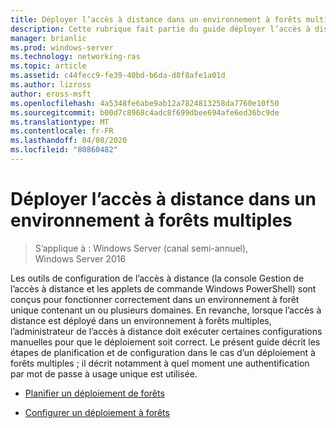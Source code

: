 ```yaml
---
title: Déployer l’accès à distance dans un environnement à forêts multiples
description: Cette rubrique fait partie du guide déployer l’accès à distance dans un environnement à plusieurs forêts dans Windows Server 2016.
manager: brianlic
ms.prod: windows-server
ms.technology: networking-ras
ms.topic: article
ms.assetid: c44fecc9-fe39-40bd-b6da-d8f8afe1a01d
ms.author: lizross
author: eross-msft
ms.openlocfilehash: 4a5348fe6abe9ab12a7824813258da7760e10f50
ms.sourcegitcommit: b00d7c8968c4adc8f699dbee694afe6ed36bc9de
ms.translationtype: MT
ms.contentlocale: fr-FR
ms.lasthandoff: 04/08/2020
ms.locfileid: "80860482"
---
```

# <a name="deploy-remote-access-in-a-multi-forest-environment"></a>Déployer l’accès à distance dans un environnement à forêts multiples

>S’applique à : Windows Server (canal semi-annuel), Windows Server 2016

Les outils de configuration de l’accès à distance (la console Gestion de l’accès à distance et les applets de commande Windows PowerShell) sont conçus pour fonctionner correctement dans un environnement à forêt unique contenant un ou plusieurs domaines. En revanche, lorsque l’accès à distance est déployé dans un environnement à forêts multiples, l’administrateur de l’accès à distance doit exécuter certaines configurations manuelles pour que le déploiement soit correct. Le présent guide décrit les étapes de planification et de configuration dans le cas d’un déploiement à forêts multiples ; il décrit notamment à quel moment une authentification par mot de passe à usage unique est utilisée.  
  
-   [Planifier un déploiement de forêts](Plan-a-Multi-Forest-Deployment.md)  
  
-   [Configurer un déploiement à forêts](Configure-a-Multi-Forest-Deployment.md)  
  


